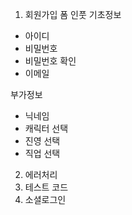 1. 회원가입 폼 인풋
   기초정보

- 아이디
- 비밀번호
- 비밀번호 확인
- 이메일

부가정보

- 닉네임
- 캐릭터 선택
- 진영 선택
- 직업 선택

2. 에러처리
3. 테스트 코드
4. 소셜로그인
